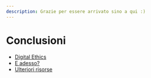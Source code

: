 ```yaml
---
description: Grazie per essere arrivato sino a qui :)
---
```


# Conclusioni

* [Digital Ethics](conclusion/digital-ethics.md)
* [E adesso?](conclusion/where-to-go.md)
* [Ulteriori risorse](conclusion/resources.md)
